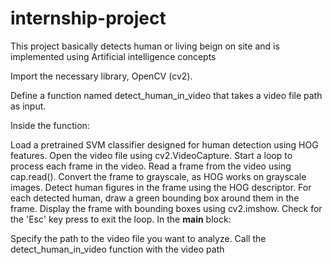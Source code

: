 # internship-project
This project basically detects human or living beign on site and is implemented using Artificial intelligence concepts

Import the necessary library, OpenCV (cv2).

Define a function named detect_human_in_video that takes a video file path as input.

Inside the function:

Load a pretrained SVM classifier designed for human detection using HOG features.
Open the video file using cv2.VideoCapture.
Start a loop to process each frame in the video.
Read a frame from the video using cap.read().
Convert the frame to grayscale, as HOG works on grayscale images.
Detect human figures in the frame using the HOG descriptor.
For each detected human, draw a green bounding box around them in the frame.
Display the frame with bounding boxes using cv2.imshow.
Check for the 'Esc' key press to exit the loop.
In the __main__ block:

Specify the path to the video file you want to analyze.
Call the detect_human_in_video function with the video path
